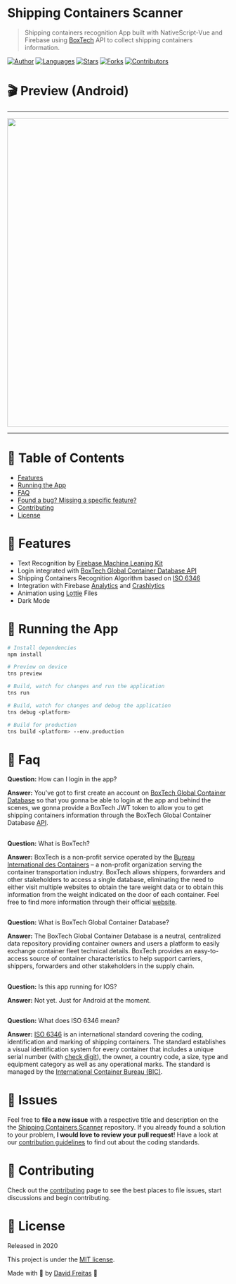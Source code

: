 # Shipping Containers Scanner

> Shipping containers recognition App built with NativeScript-Vue and Firebase using [BoxTech](https://www.bic-boxtech.org/) API to collect shipping containers information.

[![Author](https://img.shields.io/badge/author-DavidFreitas-049c88?style=flat-square)](https://github.com/davidwlfreitas)
[![Languages](https://img.shields.io/github/languages/count/davidwlfreitas/shipping-containers?color=%23049c88&style=flat-square)](#)
[![Stars](https://img.shields.io/github/stars/davidwlfreitas/shipping-containers?color=049c88&style=flat-square)](https://github.com/davidwlfreitas/shipping-containers/stargazers)
[![Forks](https://img.shields.io/github/forks/davidwlfreitas/shipping-containers?color=%23049c88&style=flat-square)](https://github.com/davidwlfreitas/shipping-containers/network/members)
[![Contributors](https://img.shields.io/github/contributors/davidwlfreitas/shipping-containers?color=049c88&style=flat-square)](https://github.com/davidwlfreitas/shipping-containers/graphs/contributors)

# :clapper: Preview (Android)

---

<p align="center">
    <img src="preview.gif" width="700"/>
</p>

---

# :pushpin: Table of Contents

* [Features](#rocket-features)
* [Running the App](#tophat-running-the-app)
* [FAQ](#postbox-faq)
* [Found a bug? Missing a specific feature?](#bug-issues)
* [Contributing](#tada-contributing)
* [License](#closed_book-license)

# :rocket:  Features

- Text Recognition by [Firebase Machine Leaning Kit](https://firebase.google.com/docs/ml)
- Login integrated with [BoxTech Global Container Database API](https://app.bic-boxtech.org/login)  
- Shipping Containers Recognition Algorithm based on [ISO 6346](https://en.wikipedia.org/wiki/ISO_6346)
- Integration with Firebase [Analytics](https://firebase.google.com/docs/analytics/) and [Crashlytics](https://firebase.google.com/docs/crashlytics/)
- Animation using [Lottie](https://lottiefiles.com/) Files
- Dark Mode

# :tophat: Running the App

```bash
# Install dependencies
npm install

# Preview on device
tns preview

# Build, watch for changes and run the application
tns run

# Build, watch for changes and debug the application
tns debug <platform>

# Build for production
tns build <platform> --env.production

```

# :postbox: Faq

**Question:** How can I login in the app?

**Answer:** You've got to first create an account on [BoxTech Global Container Database](https://app.bic-boxtech.org/login) so that you gonna be able to login at the app and behind the scenes, we gonna provide a BoxTech JWT token to allow you to get shipping containers information through the BoxTech Global Container Database [API](https://bic-boxtech.github.io/BIC-Boxtech-API-documentation/index.html).

##
**Question:** What is BoxTech?

**Answer:** BoxTech is a non-profit service operated by the [Bureau International des Containers](https://www.bic-code.org/) – a non-profit organization serving the container transportation industry. 
BoxTech allows shippers, forwarders and other stakeholders to access a single database, eliminating the need to either visit multiple websites to obtain the tare weight data or to obtain this information from the weight indicated on the door of each container.
Feel free to find more information through their official [website](https://www.bic-boxtech.org/).

##
**Question:** What is BoxTech Global Container Database?

**Answer:** The BoxTech Global Container Database is a neutral, centralized data repository providing container owners and users a platform to easily exchange container fleet technical details. BoxTech provides an easy-to-access source of container characteristics to help support carriers, shippers, forwarders and other stakeholders in the supply chain. 

##
**Question:** Is this app running for IOS?

**Answer:** Not yet. Just for Android at the moment.

##
**Question:** What does ISO 6346 mean?

**Answer:** [ISO 6346](https://en.wikipedia.org/wiki/ISO_6346) is an international standard covering the coding, identification and marking of shipping containers. The standard establishes a visual identification system for every container that includes a unique serial number (with [check digit](https://www.bic-code.org/check-digit-calculator/)), the owner, a country code, a size, type and equipment category as well as any operational marks. The standard is managed by the [International Container Bureau (BIC)](https://www.bic-code.org/).

# :bug: Issues

Feel free to **file a new issue** with a respective title and description on the the [Shipping Containers Scanner](https://github.com/davidwlfreitas/shipping-containers/issues) repository. If you already found a solution to your problem, **I would love to review your pull request**! Have a look at our [contribution guidelines](https://github.com/davidwlfreitas/shipping-containers/blob/master/CONTRIBUTING.md) to find out about the coding standards.

# :tada: Contributing

Check out the [contributing](https://github.com/davidwlfreitas/shipping-containers/blob/master/CONTRIBUTING.md) page to see the best places to file issues, start discussions and begin contributing.

# :closed_book: License

Released in 2020

This project is under the [MIT license](https://github.com/davidwlfreitas/shipping-containers/blob/master/LICENSE).

Made with :beers: by [David Freitas](https://github.com/davidwlfreitas) :8ball:
